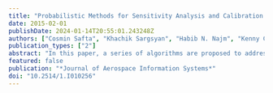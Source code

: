 ```yaml
---
title: "Probabilistic Methods for Sensitivity Analysis and Calibration of Computer Models in the NASA Challenge Problem"
date: 2015-02-01
publishDate: 2024-01-14T20:55:01.243248Z
authors: ["Cosmin Safta", "Khachik Sargsyan", "Habib N. Najm", "Kenny Chowdhary", "Bert Debusschere", "Laura Swiler", "Michael Eldred"]
publication_types: ["2"]
abstract: "In this paper, a series of algorithms are proposed to address the problems in the NASA Langley Research Center Multidisciplinary Uncertainty Quantification Challenge. A Bayesian approach is employed to characterize and calibrate the epistemic parameters based on the available data, whereas a variance-based global sensitivity analysis is used to rank the epistemic and aleatory model parameters. A nested sampling of the aleatory–epistemic space is proposed to propagate uncertainties from model parameters to output quantities of interest."
featured: false
publication: "*Journal of Aerospace Information Systems*"
doi: "10.2514/1.I010256"
---
```


